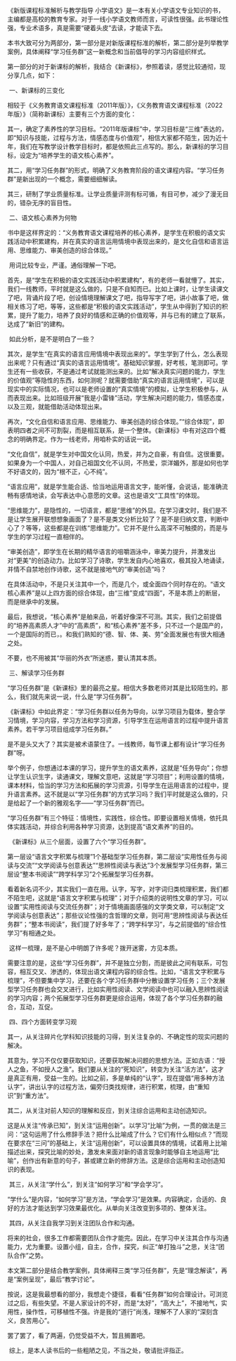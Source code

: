 《新版课程标准解析与教学指导  小学语文》是一本有关小学语文专业知识的书，主编都是高校的教育专家。对于一线小学语文教师而言，可读性很强。此书理论性强，专业术语多，真是需要“硬着头皮”去读，才能读下去。

 

​    本书大致可分为两部分，第一部分是对新版课程标准的解析，第二部分是列举教学案例，具体阐释“学习任务群”这一新概念和当前倡导的学习内容组织样式。

 

​    第一部分的对于新课标的解析，我结合《新课标》，参照着读，感觉比较通彻，现分享几点，如下：

 

​    一、新课标的三变化

 

​    相较于《义务教育语文课程标准（2011年版）》，《义务教育语文课程标准（2022年版）》（简称新课标）主要有三个方面的变化：

 

​    其一，确定了素养性的学习目标。“2011年版课标”中，学习目标是“三维”表达的，即“知识与技能，过程与方法，情感态度与价值观”，相信大家都不陌生，因为近十年，我们在写教学设计教学目标时，都是依照此三点写的。那么，新课标的学习目标，设定为“培养学生的语文核心素养”。

 

​    其二，用“学习任务群”的形式，明确了义务教育阶段的语文课程内容。“学习任务群”是新出现的一个概念，需要细细解读。

 

​    其三，研制了学业质量标准。让学业质量评测有标可循，有目可参，减少了漫无目的，错杂无序的盲目性。

 

​    二、语文核心素养为何物

 

​    书中是这样界定的：“义务教育语文课程培养的核心素养，是学生在积极的语文实践活动中积累建构，并在真实的语言运用情境中表现出来的，是文化自信和语言运用、思维能力、审美创造的综合体现。”

 

​    用词比较专业，严谨。通俗理解一下吧。

 

​    首先，是“学生在积极的语文实践活动中积累建构”，有的老师一看就懵了。其实，我们一线教师，平时就是这么做的，只是不自知而已。比如上课时，让学生读课文了吧，背诵片段了吧，创设情境理解课文了吧，指导写字了吧，讲小故事了吧，做相关练习了吧，等等，这些都是“积极的语文实践活动”，学生从中得到了知识的积累，提升了能力，培养了良好的情感和正确的价值观等，并与已有的建立了联系，达成了“新旧”的建构。

 

​    如此分析，是不是明白了一些？

 

​    其次，是学生“在真实的语言应用情境中表现出来的”。学生学到了什么，怎么表现出来呢？只有通过“真实的语言运用情境”。基础知识掌握，好考核，笔测即可。学生还有一些收获，不是通过考试就能测出来的。比如“解决真实问题的能力，学生的价值观”等隐性的东西，如何测呢？就需要借助“真实的语言运用情境”，可以是现实中的实际情况，也可以是老师设置的“真实情境”的模拟，让学生积极参与，从而表现出来。比如班级开展“我是小雷锋”活动，学生解决问题的能力，情感态度，以及三观，就能借助活动体现出来。

 

   再次，“文化自信和语言应用、思维能力、审美创造的综合体现。”“综合体现”，即表明四者之间不可割裂，而是相互联系，是一个整体。《新课标》中有对这四个概念的明确界定。作为一线老师，用咱朴实的话说一说。

 

​    “文化自信”，就是学生对中国文化认同，热爱，并为之自豪，有自信。这很重要。如果身为一个中国人，对自己祖国文化不认同，不热爱，崇洋媚外，那是如何也学不好语文的，因为“根不正，心不纯”。

 

​    “语言应用”，就是学生能合适、恰当地运用语言文字，能听懂，会说话，能准确流畅有感情地读，会写表达中心意愿的文章。这也是语文“工具性”的体现。

 

​    “思维能力”，是隐性的，一切语言，都是“思维”的外显。在学习课文时，我们是不是让学生展开联想想象画面了？是不是类文分析比较了？是不是归纳文意，判断中心了？等等，这些都是在训练“思维能力”。它并不是什么高深不可触摸的，而是与学生的学习过程一直相伴的。

 

​    “审美创造”，即学生在长期的精华语言的咀嚼涵泳中，审美力提升，并激发出对“更美”的创造动力。比如学习了诗歌，学生发自内心地喜欢，极其投入地诵读，并情不自禁地创作诗歌，这不就是接地气的“审美创造”吗？

 

​    在具体活动中，不是只关注其中一个，而是几个，或全面四个同时存在的。“语文核心素养”是以上四方面的综合体现，由“三维”变成“四面”，不是本质上的断层，而是继承中的发展。

 

​    最后，我想说，“核心素养”是舶来品，听着好像深不可测。其实，我们之前提倡的“培养高素质人才”中的“高素质”，和“核心素养”差不多，只不过一个是国产的，一个是国际的而已，。和我们熟知的“德、智、体、美、劳”全面发展也有很大相通之处。

 

   不要，也不用被其“华丽的外衣”所迷惑，要认清其本质。

 

​    三、解读学习任务群

 

​    “学习任务群”是《新课标》里的最亮之星。相信大多数老师对其是比较陌生的。那么，我们就先来说一说，什么是“学习任务群”。

 

   《新课标》中如此界定：“学习任务群以任务为导向，以学习项目为载体，整合学习情境，学习内容，学习方法和学习资源，引导学生在运用语言的过程中提升语言素养。若干学习项目组成学习任务群。”

 

   是不是头又大了？其实是被术语蒙住了。一线教师，每节课上都有设计“学习任务群”呀。

 

​    举个例子，你想通过本课的学习，提升学生的语文素养，这就是“任务导向”；你想让学生认识生字，读通课文，理解文意吧，这就是“学习项目”；利用设置的情境，课本材料，恰当的学习方法和拓展的学习资源，引导学生在运用语言的过程中，提升语言素养。这不就是以“学习任务群”的方式学习吗？我们平时就是这么做的，只是给起了一个新的雅观名字——“学习任务群”而已。

 

​    “学习任务群”有三个特征：情境性，实践性，综合性。即要设置相关情境，依托具体实践活动，并综合利用各种学习资源，达到提高“语文素养”的目的。

 

​    《新课标》从三个层面，设置了六个“学习任务群”。

 

​    第一层设“语言文字积累与梳理”1个基础型学习任务群，第二层设“实用性任务与阅读与交流”“文学阅读与创意表达”“思辨性阅读与表达”3个发展型学习任务群，第三层设“整本书阅读”“跨学科学习”2个拓展型学习任务群。

 

   看着新名词不少，其实我们一直在用。认字，写字，对字词归类梳理积累，我们都不陌生吧，这就是“语言文字积累与梳理”；对于介绍类的说明性文章的学习，可以设置“实用性阅读与交流任务群”；对于情境画面感强的文学类文章，可以制定“文学阅读与创意表达”；那些议论性强的含哲理的文章，则可用“思辨性阅读与表达任务群”；“整本书阅读”，我们提了好多年了；“跨学科学习”，与之前提倡的“综合性学习”有相通之处。

 

​    这样一梳理，是不是心中明朗了许多呢？拨开迷雾，方见本质。

 

​    需要注意的是，这些“学习任务群”，并不是独立分割，而是彼此之间有联系，可包容，相互交叉、渗透的，体现出语文课程内容的综合性。比如，“语言文字积累与梳理”，不但要集中学习，还要在各个学习任务群中分散设置学习任务；三个发展型学习任务群也会交叉进行，比如实用性阅读、文学阅读中也可以融入思辨性阅读的学习内容；两个拓展型学习任务群更是综合运用，体现了各个学习任务群的融合，互动，互促。

 

​    四、四个方面转变学习观

 

   其一，从关注碎片化学科知识技能的习得，到关注复杂的、不确定性的现实问题的解决。

 

   其意为，学习不仅仅要获取知识，还要获取解决问题的思想方法。正如古语：“授人之鱼，不如授人之渔”。我们要从关注的“死知识”，转变为关注“活方法”，这才是真正有用，受益一生的。比如之前，多是单纯的“认字”，现在提倡“用多种方法认字”，讲出认字的过程方法，偏旁归类找规律，进行积累，梳理，由“重知识”到“重方法”。

 

​    其二，从关注对前人知识的理解和反应，到关注综合运用和主动创造知识。

 

​    这是从关注“传承已知”，到关注“运用创新”。以学习“比喻”为例，一贯的做法是三问：“这句运用了什么修辞手法？把什么比喻成了什么？它们有什么相似点？”而现在要求在“三问”的基础上，关注“运用创新”，可以设置具体的情境，试着用上比喻描述出来，探究比喻的妙处，激发未来面对新的语言现象时能够自主地运用“比喻”，创作出有新意的句子，甚或建立新的修辞方法。这是综合运用和主动创造知识的表现。

 

​    其三，从关注“学什么”，到关注“如何学习”和“学会学习”。

 

   “学什么”是内容，“如何学习”是方法，“学会学习”是效果。内容确定，合适的、良好的方法才能达到学习效果最优化。从单向关注改变到多项的、整体关注。

 

​    其四，从关注自我学习到关注团队合作和沟通。

 

​    将来的社会，很多工作都需要团队合作才能完。因此，在学习中关注其合作与沟通能力，尤为重要。设置小组，自主，合作，探究，纠正“单打独斗”之思，关注“团队合作”之势。

 

   本文第二部分是结合教学案例，具体阐释三类“学习任务群”，先是“理念解读”，再是“案例呈现”，最后“教学讨论”。

 

​    按说，这是我最想看的部分，我想走个捷径，看看“任务群”如何合理设计。可浏览过之后，有些失望。不是人家设计的不好，而是“太好”，“高大上”，不接地气，实用性，操作性，可移植性不强。许是我的“道行”尚浅，理解不了人家的“深刻含义，良苦用心”。

 

   罢了罢了，看了两遍，仍觉受益不大，暂且搁置吧。

 

​    综上，是本人读书后的一些粗陋之见，不当之处，敬请批评指正。

 